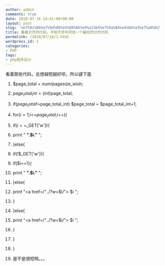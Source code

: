 ```yaml
---
author: admin
comments: true
date: 2010-07-16 14:41:00+00:00
layout: post
slug: '%e7%9c%8b%e7%9d%80%e5%88%86%e9%a1%b5%e7%9a%84%e4%bb%a3%e7%a0%81%ef%bc%8c%e4%b8%8d%e7%9f%a5%e4%b8%8d%e8%a7%89%e4%b8%ad%e9%a1%b9%e6%89%be%e4%b8%80%e4%b8%aa%e6%9c%80%e7%9f%ad%e7%9a%84%e5%88%86%e9%a1%b5e'
title: 看着分页的代码，不知不觉中项找一个最短的分页代码
permalink: /2010/07/16/1.html
wordpress_id: 1
categories:
- PHP
tags:
- php程序设计
---
```





看着那些代码，总想越短越好呗，所以键下面






  1. $page_total = $num/$pagesize_wish; 


  2. $page_total_int = (int)$page_total; 


  3. if($page_total!=$page_total_int) $page_total = $page_total_int+1; 


  4. for($i=1;$i<=$page_total;$i++){ 


  5. if($i==$_GET['w']){ 


  6. print " <strong>".$i."</strong> "; 


  7. }else{ 


  8. if(!$_GET['w']){ 


  9. if($i==1){ 


  10. print " <strong>".$i."</strong> "; 


  11. }else{ 


  12. print "<a href=/"../?w=$i/"> $i </a>"; 


  13. } 


  14. }else{ 


  15. print "<a href=/"../?w=$i/"> $i </a>"; 


  16. } 


  17. } 


  18. }


  19. 是不是很短啊。。。



